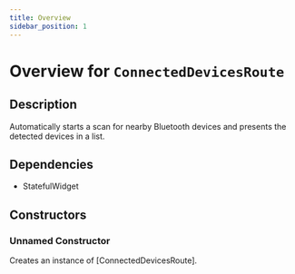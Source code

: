 ```yaml
---
title: Overview
sidebar_position: 1
---
```


# Overview for `ConnectedDevicesRoute`

## Description

Automatically starts a scan for nearby Bluetooth devices and presents the detected devices in a list.

## Dependencies

- StatefulWidget

## Constructors

### Unnamed Constructor
Creates an instance of [ConnectedDevicesRoute].

